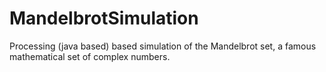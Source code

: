 # MandelbrotSimulation
Processing (java based) based simulation of the Mandelbrot set, a famous mathematical set of complex numbers.
